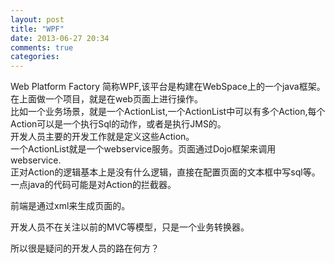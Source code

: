 ```yaml
---
layout: post
title: "WPF"
date: 2013-06-27 20:34
comments: true
categories: 
---
```


Web Platform Factory 简称WPF,该平台是构建在WebSpace上的一个java框架。   
在上面做一个项目，就是在web页面上进行操作。   
比如一个业务场景，就是一个ActionList,一个ActionList中可以有多个Action,每个Action可以是一个执行Sql的动作，或者是执行JMS的。   
开发人员主要的开发工作就是定义这些Action。   
一个ActionList就是一个webservice服务。页面通过Dojo框架来调用webservice.   
正对Action的逻辑基本上是没有什么逻辑，直接在配置页面的文本框中写sql等。   
一点java的代码可能是对Action的拦截器。   

前端是通过xml来生成页面的。

开发人员不在关注以前的MVC等模型，只是一个业务转换器。

所以很是疑问的开发人员的路在何方？

